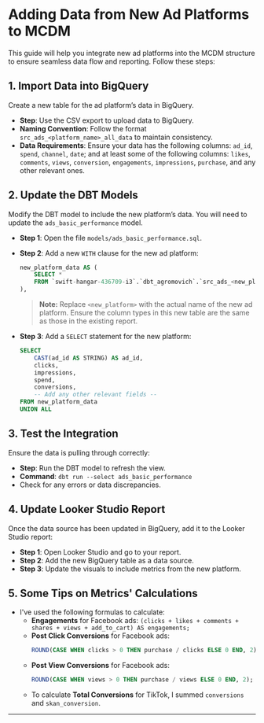 # Adding Data from New Ad Platforms to MCDM

This guide will help you integrate new ad platforms into the MCDM structure to ensure seamless data flow and reporting. Follow these steps:

## 1. Import Data into BigQuery
Create a new table for the ad platform’s data in BigQuery.

- **Step**: Use the CSV export to upload data to BigQuery.
- **Naming Convention**: Follow the format `src_ads_<platform_name>_all_data` to maintain consistency.
- **Data Requirements**: Ensure your data has the following columns: `ad_id`, `spend`, `channel`, `date`; and at least some of the following columns: `likes`, `comments`, `views`, `conversion`, `engagements`, `impressions`, `purchase`, and any other relevant ones.

## 2. Update the DBT Models
Modify the DBT model to include the new platform’s data. You will need to update the `ads_basic_performance` model.

- **Step 1**: Open the file `models/ads_basic_performance.sql`.
- **Step 2**: Add a new `WITH` clause for the new ad platform:
    ```sql
    new_platform_data AS (
        SELECT *
        FROM `swift-hangar-436709-i3`.`dbt_agromovich`.`src_ads_<new_platform>_all_data`
    ),
    ```
    > **Note:** Replace `<new_platform>` with the actual name of the new ad platform. Ensure the column types in this new table are the same as those in the existing report.

- **Step 3**: Add a `SELECT` statement for the new platform:
    ```sql
    SELECT
        CAST(ad_id AS STRING) AS ad_id,
        clicks,
        impressions,
        spend,
        conversions,
        -- Add any other relevant fields --
    FROM new_platform_data
    UNION ALL
    ```

## 3. Test the Integration
Ensure the data is pulling through correctly:

- **Step**: Run the DBT model to refresh the view.
- **Command**: `dbt run --select ads_basic_performance`
- Check for any errors or data discrepancies.

## 4. Update Looker Studio Report
Once the data source has been updated in BigQuery, add it to the Looker Studio report:

- **Step 1**: Open Looker Studio and go to your report.
- **Step 2**: Add the new BigQuery table as a data source.
- **Step 3**: Update the visuals to include metrics from the new platform.

## 5. Some Tips on Metrics' Calculations

- I've used the following formulas to calculate:
  - **Engagements** for Facebook ads: `(clicks + likes + comments + shares + views + add_to_cart) AS engagements;`
  - **Post Click Conversions** for Facebook ads: 
    ```sql
    ROUND(CASE WHEN clicks > 0 THEN purchase / clicks ELSE 0 END, 2);
    ```
  - **Post View Conversions** for Facebook ads: 
    ```sql
    ROUND(CASE WHEN views > 0 THEN purchase / views ELSE 0 END, 2);
    ```
  - To calculate **Total Conversions** for TikTok, I summed `conversions` and `skan_conversion`.


---
